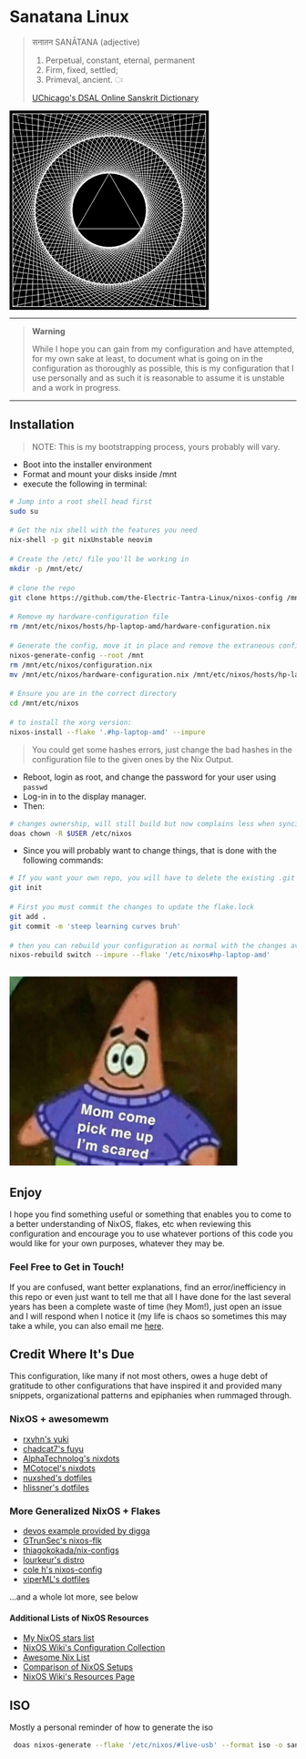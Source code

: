 # Sanatana Linux

> सनातन SANĀTANA (adjective)
>
> 1.  Perpetual, constant, eternal, permanent
> 2.  Firm, fixed, settled;
> 3.  Primeval, ancient. ः
>
> [UChicago's DSAL Online Sanskrit Dictionary](https://dsal.uchicago.edu/cgi-bin/app/apte_query.py?qs=Sanatana&matchtype=default)

<img width="350px" align="center"  src="./assets/eternal.gif" alt="A gif symbolic of eternity that features a rotating triangle that when pointed upwards is analoguous to the Deva symbol and when pointed down is symbolic of the Devi, thus subtly referring to the Divine in both essential aspects."  />

---

> **Warning**
>
> While I hope you can gain from my configuration and have attempted, for my own sake at least, to document what is going on in the configuration as thoroughly as possible, this is my configuration that I use personally and as such it is reasonable to assume it is unstable and a work in progress.

---

## Installation

> NOTE: This is my bootstrapping process, yours probably will vary.

- Boot into the installer environment
- Format and mount your disks inside /mnt
- execute the following in terminal:

```sh
# Jump into a root shell head first
sudo su

# Get the nix shell with the features you need
nix-shell -p git nixUnstable neovim

# Create the /etc/ file you'll be working in
mkdir -p /mnt/etc/

# clone the repo
git clone https://github.com/the-Electric-Tantra-Linux/nixos-config /mnt/etc/nixos --recurse-submodules

# Remove my hardware-configuration file
rm /mnt/etc/nixos/hosts/hp-laptop-amd/hardware-configuration.nix

# Generate the config, move it in place and remove the extraneous configuration file
nixos-generate-config --root /mnt
rm /mnt/etc/nixos/configuration.nix
mv /mnt/etc/nixos/hardware-configuration.nix /mnt/etc/nixos/hosts/hp-laptop-amd

# Ensure you are in the correct directory
cd /mnt/etc/nixos

# to install the xorg version:
nixos-install --flake '.#hp-laptop-amd' --impure

```

> You could get some hashes errors, just change the bad hashes in the configuration file to the given ones by the Nix Output.

- Reboot, login as root, and change the password for your user using `passwd`
- Log-in in to the display manager.
- Then:

```sh
# changes ownership, will still build but now complains less when syncing with Git
doas chown -R $USER /etc/nixos
```

- Since you will probably want to change things, that is done with the following commands:

```bash
# If you want your own repo, you will have to delete the existing .git and make your own
git init

# First you must commit the changes to update the flake.lock
git add .
git commit -m 'steep learning curves bruh'

# then you can rebuild your configuration as normal with the changes available to the nix store
nixos-rebuild switch --impure --flake '/etc/nixos#hp-laptop-amd'

```

## <img src="./assets/patrick-meme.jpg" width="400px" alt="Patrick Star wearing a shirt about wanting to be picked up by his mother because he is scared. This is to make a light joke at my own and the reader's expense about the overwhelming aspects of the bootstrap process"/>

## Enjoy

I hope you find something useful or something that enables you to come to a better understanding
of NixOS, flakes, etc when reviewing this configuration and encourage you to use whatever portions of this code you would like for your own purposes, whatever they may be.

### Feel Free to Get in Touch!

If you are confused, want better explanations, find an error/inefficiency in this repo or even just want to tell me that all I have done for the last several years has been a complete waste of time (hey Mom!), just open an issue and I will respond when I notice it (my life is chaos so sometimes this may take a while, you can also email me [here](mailto:me@thomasleonhighbaugh.me).

## Credit Where It's Due

This configuration, like many if not most others, owes a huge debt of gratitude to other configurations that have inspired it and provided many snippets, organizational patterns and epiphanies when rummaged through.

### NixOS + awesomewm

- [rxyhn's yuki](https://github.com/rxyhn/yuki)
- [chadcat7's fuyu](https://github.com/chadcat7/fuyu)
- [AlphaTechnolog's nixdots](https://github.com/AlphaTechnolog/nixdots)
- [MCotocel's nixdots](https://github.com/MCotocel/nixdots)
- [nuxshed's dotfiles](https://github.com/nuxshed/dotfiles)
- [hlissner's dotfiles](https://github.com/hlissner/dotfiles)

### More Generalized NixOS + Flakes

- [devos example provided by digga](https://github.com/divnix/digga/tree/main/examples/devos)
- [GTrunSec's nixos-flk](https://github.com/GTrunSec/nixos-flk)
- [thiagokokada/nix-configs](https://github.com/thiagokokada/nix-configs)
- [lourkeur's distro](https://github.com/lourkeur/distro)
- [cole h's nixos-config](https://github.com/cole-h/nixos-config)
- [viperML's dotfiles](https://github.com/viperML/dotfiles)

...and a whole lot more, see below

#### Additional Lists of NixOS Resources

- [My NixOS stars list](https://github.com/stars/Thomashighbaugh/lists/nixos)
- [NixOS Wiki's Configuration Collection](https://nixos.wiki/wiki/Configuration_Collection)
- [Awesome Nix List](https://github.com/nix-community/awesome-nix)
- [Comparison of NixOS Setups](https://nixos.wiki/wiki/Comparison_of_NixOS_setups)
- [NixOS Wiki's Resources Page](https://nixos.wiki/wiki/Resources)

## ISO

Mostly a personal reminder of how to generate the iso

```bash
 doas nixos-generate --flake '/etc/nixos/#live-usb' --format iso -o sanatana_linux
```
